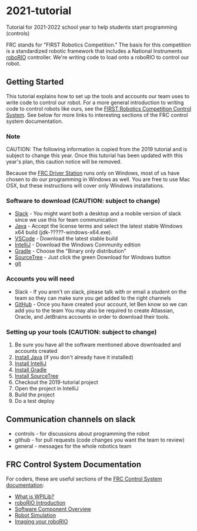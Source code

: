 # 2021-tutorial
Tutorial for 2021-2022 school year to help students start programming (controls)

FRC stands for "FIRST Robotics Competition."  The basis for this competition is a standardized robotic framework that includes a National Instruments [roboRIO](https://www.ni.com/en-us/support/model.roborio.html) controller.  We're writing code to load onto a roboRIO to control our robot.

## Getting Started

This tutorial explains how to set up the tools and accounts our team uses to write code to control our robot.  For a more general introduction to writing code to control robots like ours, see the [FIRST Robotics Competition Control System](https://docs.wpilib.org/en/stable/).  See below for more links to interesting sections of the FRC control system documentation.

### Note

CAUTION: The following information is copied from the 2019 tutorial and is subject to change this year.  Once this tutorial has been updated with this year's plan, this caution notice will be removed.

Because the [FRC Driver Station](https://docs.wpilib.org/en/stable/docs/controls-overviews/control-system-software.html#frc-driver-station-powered-by-ni-labview-windows-only) runs only on Windows, most of us have chosen to do our programming in Windows as well.  You are free to use Mac OSX, but these instructions will cover only Windows installations.

### Software to download (CAUTION: subject to change)
* [Slack](https://slack.com/downloads) - You might want both a desktop and a mobile version of slack since we use this for team communication
* [Java](https://www.oracle.com/technetwork/java/javase/downloads/index.html) - Accept the license terms and select the latest stable Windows x64 build (jdk-?????-windows-x64.exe). 
* [VSCode](https://code.visualstudio.com/) - Download the latest stable build
* [IntelliJ](https://www.jetbrains.com/idea/download/) - Download the Windows Community edition
* [Gradle](https://gradle.org/gradle-download/) - Choose the "Binary only distribution"
* [SourceTree](https://www.sourcetreeapp.com/) - Just click the green Download for Windows button
* [git](https://git-scm.com/)

### Accounts you will need
* Slack - If you aren't on slack, please talk with or email a student on the team so they can make sure you get added to the right channels
* [GitHub](https://github.com/join?source=header) - Once you have created your account, let Ben know so we can add you to the team
You may also be required to create Atlassian, Oracle, and JetBrains accounts in order to download their tools.

### Setting up your tools (CAUTION: subject to change)
1. Be sure you have all the software mentioned above downloaded and accounts created
2. [Install Java](https://github.com/frc5687/2019-tutorial/wiki/Install-Java) (if you don't already have it installed)
3. [Install IntelliJ](https://github.com/frc5687/2019-tutorial/wiki/Install-IntelliJ)
4. [Install Gradle](https://github.com/frc5687/2019-tutorial/wiki/Install-Gradle)
5. [Install SourceTree](https://github.com/frc5687/2019-tutorial/wiki/Install-SourceTree)
6. Checkout the 2019-tutorial project
7. Open the project in IntelliJ
8. Build the project
9. Do a test deploy

## Communication channels on slack

* controls - for discussions about programming the robot
* github - for pull requests (code changes you want the team to review)
* general - messages for the whole robotics team

## FRC Control System Documentation

For coders, these are useful sections of the [FRC Control System documentation](https://docs.wpilib.org/en/stable/):

* [What is WPILib?](https://docs.wpilib.org/en/stable/docs/software/what-is-wpilib.html)
* [roboRIO Introduction](https://docs.wpilib.org/en/stable/docs/software/roborio-info/roborio-introduction.html)
* [Software Component Overview](https://docs.wpilib.org/en/stable/docs/controls-overviews/control-system-software.html)
* [Robot Simulation](https://docs.wpilib.org/en/stable/docs/software/wpilib-tools/robot-simulation/introduction.html)
* [Imaging your roboRIO](https://docs.wpilib.org/en/stable/docs/zero-to-robot/step-3/imaging-your-roborio.html)
